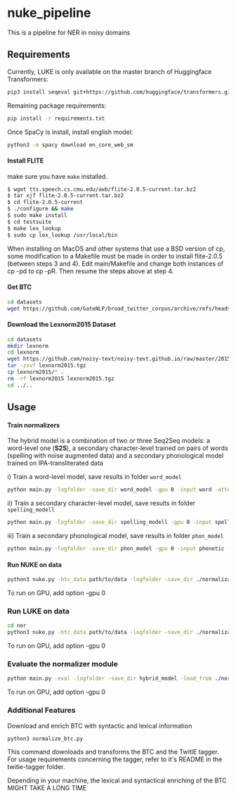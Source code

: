 # nuke_pipeline

This is a pipeline for NER in noisy domains

## Requirements

Currently, LUKE is only available on the master branch of Huggingface Transformers:

```bash
pip3 install seqeval git+https://github.com/huggingface/transformers.git
```

Remaining package requirements:


```bash
pip install -r requirements.txt
```

Once SpaCy is install, install english model:

```bash
python3 -m spacy download en_core_web_sm
```


#### Install FLITE

make sure you have `make` installed.

```bash
$ wget tts.speech.cs.cmu.edu/awb/flite-2.0.5-current.tar.bz2
$ tar xjf flite-2.0.5-current.tar.bz2
$ cd flite-2.0.5-current
$ ./configure && make
$ sudo make install
$ cd testsuite
$ make lex_lookup
$ sudo cp lex_lookup /usr/local/bin
```

When installing on MacOS and other systems that use a BSD version of cp, some modification to a Makefile must be made in order to install flite-2.0.5 (between steps 3 and 4). Edit main/Makefile and change both instances of cp -pd to cp -pR. Then resume the steps above at step 4.

#### Get BTC


```bash
cd datasets
wget https://github.com/GateNLP/broad_twitter_corpus/archive/refs/heads/master.zip
```

#### Download the Lexnorm2015 Dataset

```bash
cd datasets
mkdir lexnorm
cd lexnorm
wget https://github.com/noisy-text/noisy-text.github.io/raw/master/2015/files/lexnorm2015.tgz
tar -zxvf lexnorm2015.tgz
cp lexnorm2015/* .
rm -rf lexnorm2015 lexnorm2015.tgz
cd ../..
```

## Usage

#### Train normalizers

The hybrid model is a combination of two or three Seq2Seq models: a word-level one (**S2S**), a secondary character-level trained on pairs of words (spelling with noise augmented data) and a secondary phonological model trained on IPA-transliterated data

i) Train a word-level model, save results in folder `word_model` 
```bash
python main.py -logfolder -save_dir word_model -gpu 0 -input word -attention -bias -lowercase -bos -eos -brnn -batch_size 32 -dropout 0.5 -emb_size 100 -end_epoch 50 -layers 3 -learning_rate_decay 0.05 -lr 0.01 -max_grad_norm 5 -rnn_size 200 -rnn_type 'LSTM' -tie_decoder_embeddings -share_embeddings -share_vocab -start_decay_after 15 -teacher_forcing_ratio 0.6  -max_train_decode_len 50 -pretrained_embs
```
ii) Train a secondary character-level model, save results in folder `spelling_modell`
```bash
python main.py -logfolder -save_dir spelling_modell -gpu 0 -input spelling -data_augm -noise_ratio 0.1 -attention -bias -lowercase -bos -eos -brnn -batch_size 500 -dropout 0.5 -emb_size 256 -end_epoch 50 -layers 3 -learning_rate_decay 0.05 -lr 0.001 -max_grad_norm 5 -rnn_size 500 -rnn_type 'LSTM'  -tie_decoder_embeddings -share_embeddings -share_vocab -start_decay_after 30 -teacher_forcing_ratio 0.6  -max_train_decode_len 50
```

iii) Train a secondary phonological model, save results in folder `phon_model`
```bash
python main.py -logfolder -save_dir phon_model -gpu 0 -input phonetic -data_augm -noise_ratio 0.1 -attention -bias -lowercase -bos -eos -brnn -batch_size 500 -dropout 0.5 -emb_size 256 -end_epoch 50 -layers 3 -learning_rate_decay 0.05 -lr 0.001 -max_grad_norm 5 -rnn_size 500 -rnn_type 'LSTM'  -tie_decoder_embeddings -share_embeddings -share_vocab -start_decay_after 30 -teacher_forcing_ratio 0.6  -max_train_decode_len 50
```

#### Run NUKE on data

```bash
python3 nuke.py -btc_data path/to/data -logfolder -save_dir ./normalization/hybrid_model -input hybrid -eval -bos -eos -batch_size 32 -share_vocab -data_augm -large_luke True -noise_ratio 0.1 -char_model ./normalization/spelling_modell/model_50_spelling.pt -load_from=./normalization/word_model/model_50_word.pt -lowercase
```

To run on GPU, add option -gpu 0

### Run LUKE on data

```bash
cd ner
python3 nuke.py -btc_data path/to/data -logfolder -save_dir ./normalization/hybrid_model -input hybrid -eval -bos -eos -batch_size 32 -share_vocab -data_augm -large_luke True -noise_ratio 0.1 -char_model ./normalization/spelling_modell/model_50_spelling.pt -load_from=./normalization/word_model/model_50_word.pt -lowercase -bypass
```

To run on GPU, add option -gpu 0

### Evaluate the normalizer module

```bash
python main.py -eval -logfolder -save_dir hybrid_model -load_from ./normalization/word_model/model_50_word.pt -char_model ./normalization/spelling_modell/model_50_spelling.pt -phonetic_model ./normalization/phon_model/model_50_phonetic.pt -input hybrid -data_augm -noise_ratio 0.1 -lowercase -bos -eos -batch_size 32 -share_vocab -phonetic_data

```

To run on GPU, add option -gpu 0

### Additional Features

Download and enrich BTC with syntactic and lexical information

```bash
python3 normalize_btc.py
```

This command downloads and transforms the BTC and the TwitIE tagger. For usage requirements concerning the tagger,
refer to it's README in the twitie-tagger folder.

Depending in your machine, the lexical and syntactical enriching of the BTC MIGHT TAKE A LONG TIME

